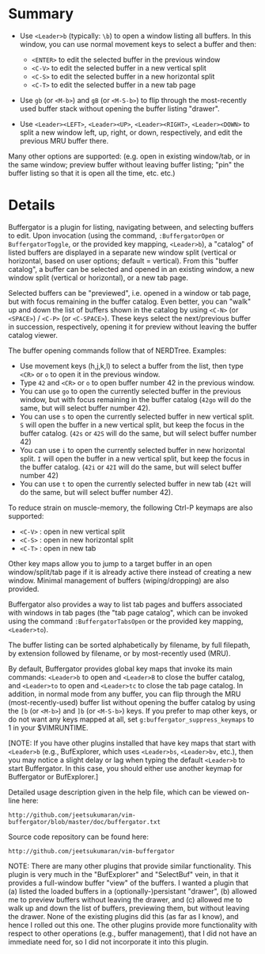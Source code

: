 Summary
=======

- Use `<Leader>b` (typically: `\b`) to open a window listing all buffers. In this
  window, you can use normal movement keys to select a buffer and then:

    - `<ENTER>` to edit the selected buffer in the previous window
    - `<C-V>` to edit the selected buffer in a new vertical split
    - `<C-S>` to edit the selected buffer in a new horizontal split
    - `<C-T>` to edit the selected buffer in a new tab page

- Use `gb` (or `<M-b>`) and `gB` (or `<M-S-b>`) to flip through the most-recently
  used buffer stack without opening the buffer listing "drawer".
- Use `<Leader><LEFT>`, `<Leader><UP>`, `<Leader><RIGHT>`, `<Leader><DOWN>` to
  split a new window left, up, right, or down, respectively, and edit the
  previous MRU buffer there.

Many other options are supported: (e.g. open in existing window/tab, or in the
same window; preview buffer without leaving buffer listing; "pin" the buffer
listing so that it is open all the time, etc. etc.)

Details
=======

Buffergator is a plugin for listing, navigating between, and selecting buffers
to edit. Upon invocation (using the command, `:BuffergatorOpen` or
`BuffergatorToggle`, or the provided key mapping, `<Leader>b`), a "catalog" of
listed buffers are displayed in a separate new window split (vertical or
horizontal, based on user options; default = vertical).  From this "buffer
catalog", a buffer can be selected and opened in an existing window, a new
window split (vertical or horizontal), or a new tab page.

Selected buffers can be "previewed", i.e. opened in a window or tab page, but
with focus remaining in the buffer catalog. Even better, you can "walk" up and
down the list of buffers shown in the catalog by using `<C-N>` (or `<SPACE>`) /
`<C-P>` (or `<C-SPACE>`). These keys select the next/previous buffer in succession,
respectively, opening it for preview without leaving the buffer catalog
viewer.

The buffer opening commands follow that of NERDTree. Examples:

  - Use movement keys (h,j,k,l) to select a buffer from the list, then type
    `<CR>` or `o` to open it in the previous window.
  - Type `42` and `<CR>` or `o` to open buffer number 42 in the previous
    window.
  - You can use `go` to open the currently selected buffer in the previous
    window, but with focus remaining in the buffer catalog (`42go` will do
    the same, but will select buffer number 42).
  - You can use `s` to open the currently selected buffer in new vertical
    split. `S` will open the buffer in a new vertical split, but keep the
    focus in the buffer catalog.  (`42s` or `42S` will do the same, but will
    select buffer number 42)
  - You can use `i` to open the currently selected buffer in new horizontal
    split. `I` will open the buffer in a new vertical split, but keep the
    focus in the buffer catalog.  (`42i` or `42I` will do the same, but will
    select buffer number 42)
  - You can use `t` to open the currently selected buffer in new tab (`42t`
    will do the same, but will select buffer number 42).

To reduce strain on muscle-memory, the following Ctrl-P keymaps are also
supported:

   - `<C-V>` : open in new vertical split
   - `<C-S>` : open in new horizontal split
   - `<C-T>` : open in new tab

Other key maps allow you to jump to a target buffer in an open
window/split/tab page if it is already active there instead of creating a new
window. Minimal management of buffers (wiping/dropping) are also provided.

Buffergator also provides a way to list tab pages and buffers associated with
windows in tab pages (the "tab page catalog", which can be invoked using the
command `:BuffergatorTabsOpen` or the provided key mapping, `<Leader>to`).

The buffer listing can be sorted alphabetically by filename, by full filepath,
by extension followed by filename, or by most-recently used (MRU).

By default, Buffergator provides global key maps that invoke its main commands:
`<Leader>b` to open and `<Leader>B` to close the buffer catalog, and
`<Leader>to` to open and `<Leader>tc` to close the tab page catalog.  In
addition, in normal mode from any buffer, you can flip through the MRU
(most-recently-used) buffer list without opening the buffer catalog by using
the `[b` (or `<M-b>`) and `]b` (or `<M-S-b>`) keys.  If you prefer to map other
keys, or do not want any keys mapped at all, set
`g:buffergator_suppress_keymaps` to 1 in your $VIMRUNTIME.

[NOTE: If you have other plugins installed that have key maps that start with
`<Leader>b` (e.g., BufExplorer, which uses `<Leader>bs`, `<Leader>bv`, etc.),
then you may notice a slight delay or lag when typing the default `<Leader>b`
to start Buffergator. In this case, you should either use another keymap for
Buffergator or BufExplorer.]

Detailed usage description given in the help file, which can be viewed on-line
here:

    http://github.com/jeetsukumaran/vim-buffergator/blob/master/doc/buffergator.txt

Source code repository can be found here:

    http://github.com/jeetsukumaran/vim-buffergator

NOTE: There are many other plugins that provide similar functionality. This
plugin is very much in the "BufExplorer" and "SelectBuf" vein, in that it
provides a full-window buffer "view" of the buffers. I wanted a plugin that (a)
listed the loaded buffers in a (optionally-)persistant "drawer", (b) allowed me
to preview buffers without leaving the drawer, and (c) allowed me to walk up
and down the list of buffers, previewing them, but without leaving the drawer.
None of the existing plugins did this (as far as I know), and hence I rolled
out this one. The other plugins provide more functionality with respect to
other operations (e.g., buffer management), that I did not have an immediate
need for, so I did not incorporate it into this plugin.

